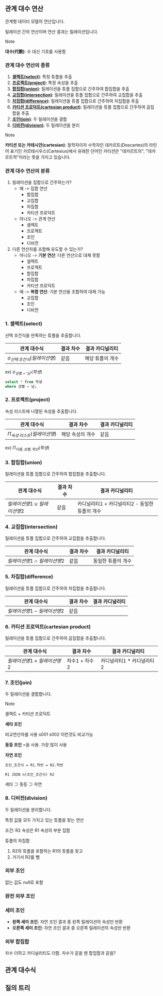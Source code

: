 ## 관계 대수 연산

관계형 데이터 모델의 연산입니다.

릴레이션 간의 연산이며 연산 결과는 릴레이션입니다.

> [!NOTE]
> **대수(代數)**: 수 대신 기호를 사용함   

### 관계 대수 연산의 종류
1. **[셀렉트(select)](#1-셀렉트select)**: 특정 튜플을 추출
2. **[프로젝트(project)](#2-프로젝트project)**: 특정 속성을 추출
3. **[합집합(union)](#3-합집합union)**: 릴레이션을 튜플 집합으로 간주하여 합집합을 추출
4. **[교집합(intersection)](#4-교집합intersection)**: 릴레이션을 튜플 집합으로 간주하여 교집합을 추출
5. **[차집합(difference)](#5-차집합difference)**: 릴레이션을 튜플 집합으로 간주하여 차집합을 추출
6. **[카티션 프로덕트(cartesian product)](#6-카티션프로덕트cartesianproduct)**: 릴레이션을 튜플 집합으로 간주하여 곱집합을 추출
7. **[조인(join)](#7-조인join)**: 두 릴레이션을 결합
8. **[디비전(division)](#8-디비전division)**: 두 릴레이션을 분리

> [!NOTE]
> **카티션 또는 카테시안(cartesian)**: 철학자이자 수학자인 데카르트(Descartes)의 라틴어 표기인 카르테시우스(Cartesius)에서 유래한 단어인 카티션은 "데카르트의", "데카르트적"이라는 뜻을 가지고 있습니다.

### 관계 대수 연산의 분류
1. 릴레이션을 집합으로 간주하는가?
   - 예 -> 집합 연산
     - 합집합
     - 교집합
     - 차집합
     - 카티션 프로덕트
   - 아니오 -> 관계 연산
     - 셀렉트
     - 프로젝트
     - 조인
     - 디비전
2. 다른 연산자를 조합해 유도할 수 있는가?
   - 아니오 -> **기본 연산**: 다른 연산으로 대체 못함
     - 셀렉트
     - 프로젝트
     - 합집합
     - 차집합
     - 카티션 프로덕트
   - 예 -> **복합 연산**: 기본 연산을 조합하여 대체 가능
     - 교집합
     - 조인
     - 디비전


### 1. 셀렉트(select)
선택 조건식을 만족하는 튜플을 추출합니다.

|관계 대수식|결과 차수|결과 카디널리티|
|---|---|---|
|$`\sigma_{선택\,조건식}{(릴레이션명)}`$|같음|해당 튜플의 개수|

ex) $`\sigma_{성별={'}남{'}}{(학생)}`$

```sql
select * from 학생
where 성별 = 남;
```

### 2. 프로젝트(project)
속성 리스트에 나열된 속성을 추출합니다.

|관계 대수식|결과 차수|결과 카디널리티|
|---|---|---|
|$`\Pi_{속성\,리스트}{(릴레이션명)}`$|해당 속성의 개수|같음|

ex) $`\Pi_{이름,\,성별,\,학년}{(학생)}`$

### 3. 합집합(union)
릴레이션을 튜플 집합으로 간주하여 합집합을 추출합니다.

|관계 대수식|결과 차수|결과 카디널리티|
|---|---|---|
|$`{릴레이션명1}\cup{릴레이션명2}`$|같음|카디널리티1 + 카디널리티2 - 동일한 튜플의 개수|

### 4. 교집합(intersection)
릴레이션을 튜플 집합으로 간주하여 교집합을 추출합니다.

|관계 대수식|결과 차수|결과 카디널리티|
|---|---|---|
|$`{릴레이션명1}\cap{릴레이션명2}`$|같음|동일한 튜플의 개수|

### 5. 차집합(difference)
릴레이션을 튜플 집합으로 간주하여 차집합을 추출합니다.

|관계 대수식|결과 차수|결과 카디널리티|
|---|---|---|
|$`{릴레이션명1}-{릴레이션명2}`$|같음||

### 6. 카티션 프로덕트(cartesian product)
릴레이션을 튜플 집합으로 간주하여 곱집합을 추출합니다.

|관계 대수식|결과 차수|결과 카디널리티|
|---|---|---|
|$`{릴레이션명1}\times{릴레이션명2}`$|차수1 + 차수2|카디널리티1 * 카디널리티2|

### 7. 조인(join)
두 릴레이션을 결합합니다.


> [!NOTE]
> 셀렉트 + 카티션 프로덕트


**세타 조인**


비교연산자를 사용
s001 s002 이런것도 비교가능

**동등 조인**
=을 사용. 가장 많이 사용

**자연 조인**

```
조인_조건식 = R1.학번 = R2.학번

R1 JOIN n(조인_조건식) R2
```

세타 ⊃ 동등 ⊃ 자연

### 8. 디비전(division)
두 릴레이션을 분리합니다.

특정 값을 모두 가지고 있는 튜플을 찾는 연산

조건: R2 속성은 R1 속성의 부분 집합

튜플의 차집합

1. R2의 튜플을 포함하는 R1의 튜플을 찾고
2. 거기서 R2를 뺌


### 외부 조인
없는 값도 null로 포함

### 완전 외부 조인


### 세미 조인
- **왼쪽 세미 조인**: 자연 조인 결과 중 왼쪽 릴레이션의 속성만 반환
- **오른쪽 세미 조인**: 자연 조인 결과 중 오른쪽 릴레이션의 속성만 반환

### 외부 합집합
차수 더하고 카디널리티도 더함.
차수가 같을 땐 합집합과 같음?

## 관계 대수식


## 질의 트리

